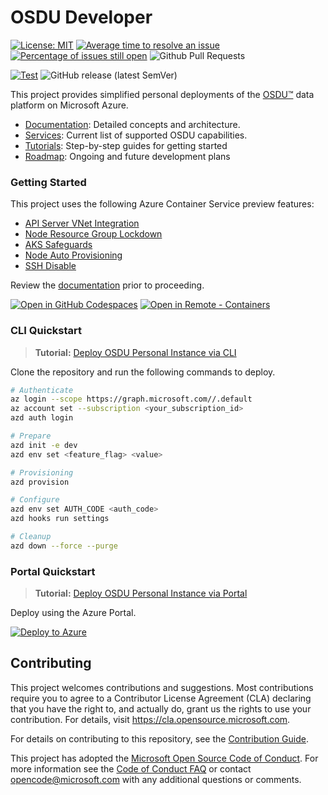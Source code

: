 # OSDU Developer

[![License: MIT](https://img.shields.io/badge/License-MIT-yellow.svg)](https://opensource.org/licenses/MIT)
[![Average time to resolve an issue](http://isitmaintained.com/badge/resolution/azure/osdu-developer.svg)](http://isitmaintained.com/project/azure/osdu-developer "Average time to resolve an issue")
[![Percentage of issues still open](http://isitmaintained.com/badge/open/azure/osdu-developer.svg)](http://isitmaintained.com/project/azure/osdu-developer "Percentage of issues still open")
![Github Pull Requests](https://img.shields.io/github/issues-pr/azure/osdu-developer)

[![Test](https://github.com/Azure/osdu-developer/actions/workflows/test.yml/badge.svg?branch=main)](https://github.com/Azure/osdu-developer/actions/workflows/test.yml)
![GitHub release (latest SemVer)](https://img.shields.io/github/v/release/azure/osdu-developer)

<!-- ![GitHub milestone details](https://img.shields.io/github/milestones/progress/azure/osdu-developer/1) -->
<!-- ![Github Issues](https://img.shields.io/github/issues/azure/osdu-developer) -->
<!-- [![OpenSSF Scorecard](https://api.scorecard.dev/projects/github.com/azure/osdu-developer/badge)](https://scorecard.dev/viewer/?uri=github.com/azure/osdu-developer) -->


This project provides simplified personal deployments of the [OSDU™](https://community.opengroup.org/osdu/platform) data platform on Microsoft Azure.


- [Documentation](https://azure.github.io/osdu-developer/): Detailed concepts and architecture.
- [Services](https://azure.github.io/osdu-developer/services_source/): Current list of supported OSDU capabilities.
- [Tutorials](https://azure.github.io/osdu-developer/tutorial_cli/): Step-by-step guides for getting started
- [Roadmap](https://github.com/orgs/Azure/projects/696/views/2): Ongoing and future development plans


### Getting Started

This project uses the following Azure Container Service preview features:

- [API Server VNet Integration](https://learn.microsoft.com/en-us/azure/aks/api-server-vnet-integration)
- [Node Resource Group Lockdown](https://learn.microsoft.com/en-us/azure/aks/node-resource-group-lockdown)
- [AKS Safeguards](https://learn.microsoft.com/en-us/azure/aks/deployment-safeguards)
- [Node Auto Provisioning](https://learn.microsoft.com/en-us/azure/aks/node-autoprovision?tabs=azure-cli)
- [SSH Disable](https://learn.microsoft.com/en-us/azure/aks/manage-ssh-node-access?tabs=node-shell#disable-ssh-overview)

Review the [documentation](https://azure.github.io/osdu-developer/getting_started/) prior to proceeding.

[![Open in GitHub Codespaces](https://img.shields.io/static/v1?style=for-the-badge&label=GitHub+Codespaces&message=Open&color=brightgreen&logo=github)](https://github.com/codespaces/new?skip_quickstart=true&machine=basicLinux32gb&repo=742135816&ref=main&devcontainer_path=.devcontainer%2Fdevcontainer.json&geo=UsEast)
[![Open in Remote - Containers](https://img.shields.io/static/v1?style=for-the-badge&label=Remote%20-%20Containers&message=Open&color=blue&logo=visualstudiocode)](https://vscode.dev/redirect?url=vscode://ms-vscode-remote.remote-containers/cloneInVolume?url=https://github.com/Azure/osdu-developer)

### CLI Quickstart

> **Tutorial:** [Deploy OSDU Personal Instance via CLI](https://azure.github.io/osdu-developer/tutorial_cli/)

Clone the repository and run the following commands to deploy.

```bash
# Authenticate
az login --scope https://graph.microsoft.com//.default
az account set --subscription <your_subscription_id>
azd auth login

# Prepare
azd init -e dev 
azd env set <feature_flag> <value>

# Provisioning
azd provision

# Configure
azd env set AUTH_CODE <auth_code>
azd hooks run settings

# Cleanup
azd down --force --purge
```

### Portal Quickstart

> **Tutorial:** [Deploy OSDU Personal Instance via Portal](https://azure.github.io/osdu-developer/tutorial_arm/)

Deploy using the Azure Portal.

[![Deploy to Azure](https://aka.ms/deploytoazurebutton)](https://portal.azure.com/#create/Microsoft.Template/uri/https%3A%2F%2Fraw.githubusercontent.com%2FAzure%2Fosdu-developer%2Fmain%2Fazuredeploy.json)

## Contributing

This project welcomes contributions and suggestions. Most contributions require you to agree to a
Contributor License Agreement (CLA) declaring that you have the right to, and actually do, grant us
the rights to use your contribution. For details, visit https://cla.opensource.microsoft.com.

For details on contributing to this repository, see the [Contribution Guide](./CONTRIBUTING.md).

This project has adopted the [Microsoft Open Source Code of Conduct](https://opensource.microsoft.com/codeofconduct/).
For more information see the [Code of Conduct FAQ](https://opensource.microsoft.com/codeofconduct/faq/) or
contact [opencode@microsoft.com](mailto:opencode@microsoft.com) with any additional questions or comments.
